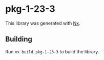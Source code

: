 # pkg-1-23-3

This library was generated with [Nx](https://nx.dev).

## Building

Run `nx build pkg-1-23-3` to build the library.
